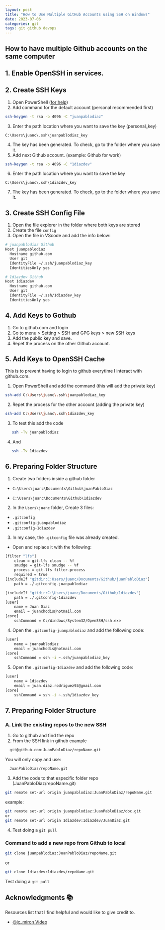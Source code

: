```yaml
---
layout: post
title: "How to Use Multiple GitHub Accounts using SSH on Windows"
date: 2023-07-06
categories: git
tags: git github devops
---
```


## How to have multiple Github accounts on the same computer

## 1. Enable OpenSSH in services.

## 2. Create SSH Keys

1. Open PowerShell ([for help](https://explainshell.com/))
2. Add command for the default account (personal recommended first)

```bash
ssh-keygen -t rsa -b 4096 -C "juanpablodiaz"
```

3. Enter the path location where you want to save the key (personal_key)

```text
C:\Users\juanc\.ssh\juanpablodiaz_key
```

4. The key has been generated. To check, go to the folder where you save it.
5. Add next Github account. (example: Github for work)

```bash
ssh-keygen -t rsa -b 4096 -C "1diazdev"
```

6. Enter the path location where you want to save the key

```text
C:\Users\juanc\.ssh\1diazdev_key
```

7. The key has been generated. To check, go to the folder where you save it.

## 3. Create SSH Config File

1. Open the file explorer in the folder where both keys are stored
2. Create the file `config`
3. Open the file in VScode and add the info below:

```bash
# juanpablodiaz Github
Host juanpablodiaz
  Hostname github.com
  User git
  IdentityFile ~/.ssh/juanpablodiaz_key
  IdentitiesOnly yes

# 1diazdev Github
Host 1diazdev
  Hostname github.com
  User git
  IdentityFile ~/.ssh/1diazdev_key
  IdentitiesOnly yes
```

## 4. Add Keys to Gothub

1. Go to github.com and login
2. Go to menu > Setting > SSH and GPG keys > new SSH keys
3. Add the public key and save.
4. Repet the process on the other Github account.

## 5. Add Keys to OpenSSH Cache

This is to prevent having to login to github everytime I interact with github.com.

1. Open PowerShell and add the command (this will add the private key)

```bash
ssh-add C:\Users\juanc\.ssh\juanpablodiaz_key
```

2. Repet the process for the other account (adding the private key)

```bash
ssh-add C:\Users\juanc\.ssh\1diazdev_key
```

3. To test this add the code

```bash
   ssh -Tv juanpablodiaz
```

4. And

```bash
   ssh -Tv 1diazdev
```

## 6. Preparing Folder Structure

1. Create two folders inside a github folder

- `C:\Users\juanc\Documents\Github\juanPabloDiaz`

- `C:\Users\juanc\Documents\Github\1diazdev`

2. In the `Users\juanc` folder, Create 3 files:

- `.gitconfig`
- `.gitconfig-juanpablodiaz`
- `.gitconfig-1diazdev`

3. In my case, the `.gitconfig` file was already created.

- Open and replace it with the following:

```bash
[filter "lfs"]
	clean = git-lfs clean -- %f
	smudge = git-lfs smudge -- %f
	process = git-lfs filter-process
	required = true
[includeIf "gitdir:C:Users/juanc/Documents/Github/juanPabloDiaz"]
	path = ./.gitconfig-juanpablodiaz

[includeIf "gitdir:C:\Users/juanc/Documents/Github/1diazdev"]
	path = ./.gitconfig-1diazdev
[user]
	name = Juan Diaz
	email = juanchodis@hotmail.com
[core]
	sshCommand = C:/Windows/System32/OpenSSH/ssh.exe
```

4. Open the `.gitconfig-juanpablodiaz` and add the following code:

```bash
[user]
	name = juanpablodiaz
	email = juanchodis@hotmail.com
[core]
	sshCommand = ssh -i ~.ssh/juanpablodiaz_key
```

5. Open the `.gitconfig-1diazdev` and add the following code:

```bash
[user]
	name = 1diazdev
	email = juan.diaz.rodriguez93@gmail.com
[core]
	sshCommand = ssh -i ~.ssh/1diazdev_key
```

## 7. Preparing Folder Structure

### A. Link the existing repos to the new SSH

1. Go to github and find the repo
2. From the SSH link in github
   example

```bash
  git@github.com:JuanPabloDiaz/repoName.git
```

You will only copy and use:

```bash
  JuanPabloDiaz/repoName.git
```

3. Add the code to that especific folder repo (JuanPabloDiaz/repoName.git)

```bash
git remote set-url origin juanpablodiaz:JuanPabloDiaz/repoName.git
```

example:

```bash
git remote set-url origin juanpablodiaz:JuanPabloDiaz/doc.git
or
git remote set-url origin 1diazdev:1diazdev/JuanDiaz.git
```

4. Test doing a `git pull`

### Command to add a new repo from Github to local

```bash
git clone juanpablodiaz:JuanPabloDiaz/repoName.git
```

or

```bash
git clone 1diazdev:1diazdev/repoName.git
```

Test doing a `git pull`

<!-- ACKNOWLEDGMENTS -->

## Acknowledgments 📚

Resources list that I find helpful and would like to give credit to.

- [@jc_miron Video](https://www.youtube.com/watch?v=6lA0oPoFCAE)
